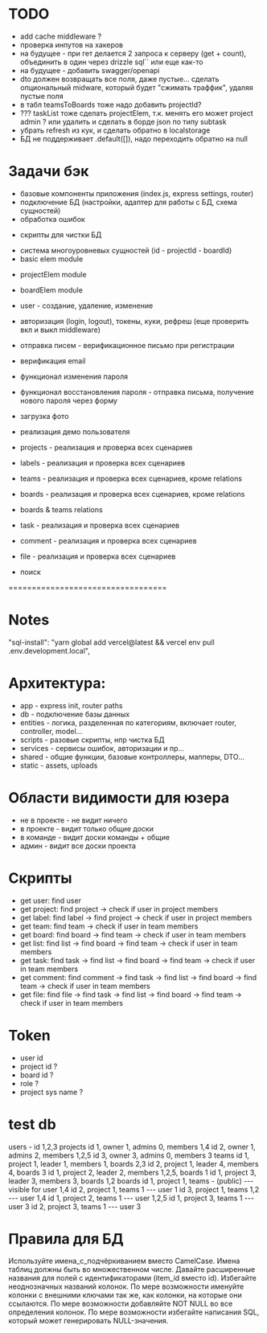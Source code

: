 # TODO
- add cache middleware ?
- проверка инпутов на хакеров
- на будущее - при гет делается 2 запроса к серверу (get + count), объединить в один через drizzle sql`` или еще как-то
- на будущее - добавить swagger/openapi
- dto должен возвращать все поля, даже пустые... сделать опциональный midware, который будет "сжимать траффик", удаляя пустые поля
- в табл teamsToBoards тоже надо добавить projectId?
- ??? taskList тоже сделать projectElem, т.к. менять его может project admin ? или удалить и сделать в борде json по типу subtask
- убрать refresh из кук, и сделать обратно в localstorage
- БД не поддерживает .default([]), надо переходить обратно на null

# Задачи бэк
+ базовые компоненты приложения (index.js, express settings, router)
+ подключение БД (настройки, адаптер для работы с БД, схема сущностей)
+ обработка ошибок
- скрипты для чистки БД

+ система многоуровневых сущностей (id - projectId - boardId)
+ basic elem module
- projectElem module
- boardElem module

- user - создание, удаление, изменение
- авторизация (login, logout), токены, куки, рефреш (еще проверить вкл и выкл middleware)
- отправка писем - верификационное письмо при регистрации
- верификация email
- функционал изменения пароля
- функционал восстановления пароля - отправка письма, получение нового пароля через форму
- загрузка фото
- реализация демо пользователя

- projects - реализация и проверка всех сценариев
- labels - реализация и проверка всех сценариев
- teams - реализация и проверка всех сценариев, кроме relations
- boards - реализация и проверка всех сценариев, кроме relations
- boards & teams relations
- task - реализация и проверка всех сценариев
- comment - реализация и проверка всех сценариев
- file - реализация и проверка всех сценариев

- поиск

==================================

# Notes
"sql-install": "yarn global add vercel@latest && vercel env pull .env.development.local",


# Архитектура:
- app - express init, router paths
- db - подключение базы данных
- entities - логика, разделенная по категориям, включает router, controller, model...
- scripts - разовые скрипты, нпр чистка БД
- services - сервисы ошибок, авторизации и пр...
- shared - общие функции, базовые контроллеры, мапперы, DTO...
- static - assets, uploads


# Области видимости для юзера
- не в проекте - не видит ничего
- в проекте - видит только общие доски
- в команде - видит доски команды + общие
- админ - видит все доски проекта


# Скрипты
- get user: find user
- get project: find project -> check if user in project members
- get label: find label -> find project -> check if user in project members
- get team: find team -> check if user in team members
- get board: find board -> find team -> check if user in team members
- get list: find list -> find board -> find team -> check if user in team members
- get task: find task -> find list -> find board -> find team -> check if user in team members
- get comment: find comment -> find task -> find list -> find board -> find team -> check if user in team members
- get file: find file -> find task -> find list -> find board -> find team -> check if user in team members


# Token
- user id
- project id ?
- board id ?
- role ?
- project sys name ?

# test db
users - id 1,2,3
projects
  id 1, owner 1, admins 0, members 1,4
  id 2, owner 1, admins 2, members 1,2,5
  id 3, owner 3, admins 0, members 3
teams
  id 1, project 1, leader 1, members 1, boards 2,3
  id 2, project 1, leader 4, members 4, boards 3
  id 1, project 2, leader 2, members 1,2,5, boards 1
  id 1, project 3, leader 3, members 3, boards 1,2
boards
  id 1, project 1, teams - (public) --- visible for user 1,4
  id 2, project 1, teams 1 --- user 1
  id 3, project 1, teams 1,2 --- user 1,4
  id 1, project 2, teams 1 --- user 1,2,5
  id 1, project 3, teams 1 --- user 3
  id 2, project 3, teams 1 --- user 3

# Правила для БД
Используйте имена_с_подчёркиванием вместо CamelCase.
Имена таблиц должны быть во множественном числе.
Давайте расширенные названия для полей с идентификаторами (item_id вместо id).
Избегайте неоднозначных названий колонок.
По мере возможности именуйте колонки с внешними ключами так же, как колонки, на которые они ссылаются.
По мере возможности добавляйте NOT NULL во все определения колонок.
По мере возможности избегайте написания SQL, который может генерировать NULL-значения.